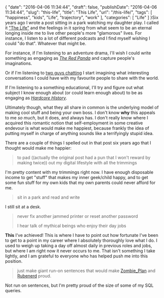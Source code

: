 {
    "date": "2016-04-06 11:34:44",
    "draft": false,
    "publishDate": "2016-04-06 11:34:44",
    "slug": "this-life",
    "title": "This Life",
    "url": "\/this-life\/",
    "tags": [
        "happiness",
        "kids",
        "Life",
        "trajectory",
        "work"
    ],
    "categories": [
        "Life"
    ]
}Six years ago I wrote a post sitting in a park watching my daughter
play. I called it ["The Life"](//the.geekorium.com.au/the-life/) and the
feelings in it spring from what seem to be an eternal longing inside me
to live other people's more "glamorous" lives. For instance, I listen to
a lot of different podcasts and I find myself wishing I could "do that".
Whatever that might be.

For instance, if I'm listening to an adventure drama, I'll wish I could
write something as engaging as [*The Red
Panda*](http://decoderringtheatre.com/shows/red-panda-adventures/) and
capture people's imaginations.

Or if I'm listening to [two guys chatting](http://www.hellointernet.fm/)
I start imagining what interesting conversations I could have with my
favourite people to share with the world.

If I'm listening to a something educational, I'll try and figure out
what subject I know enough about (or could learn enough about) to be as
engaging as [*Hardcore
History*](http://www.dancarlin.com/hardcore-history-series/).

Ultimately though, what they all share in common is the underlying model
of making cool stuff and being your own boss. I don't know **why** this
appeals to me *so much*, but it does, and always has. I don't really
know where I acquired this romantic notion that self-employment in some
creative endevour is what would make me happiest, because frankly the
idea of putting myself in charge of anything sounds like a terrifyingly
stupid idea.

There are a couple of things I spelled out in that post six years ago
that I thought would make me happier:

> to pad ((actually the original post had a pun that I won't reward by
> making twice)) out my digital lifestyle with all the trimmings

I'm pretty content with my trimmings right now. I have enough disposable
income to get "stuff" that makes my inner geek/child happy, and to get
some fun stuff for my own kids that my own parents could never afford
for me.

> sit in a park and read and write

I still sit at a desk.

> never fix another jammed printer or reset another password
>
> I hear talk of mythical beings who enjoy their day jobs

**This** I've achieved! This is where I have to point out how fortunate
I've been to get to a point in my career where I absolutely thoroughly
love what I do. I used to weigh up taking a day off almost daily in
previous roles and jobs, but where I am right now it never occurs to me.
That isn't something I take lightly, and I am grateful to everyone who
has helped push me into this position.

> just make giant run-on sentences that would make
> [Zombie\_Plan](http://deepsighs.com/) and
> [Rubenerd](https://rubenerd.com/) proud.

Not run on sentences, but I'm pretty proud of the size of some of my SQL
queries.